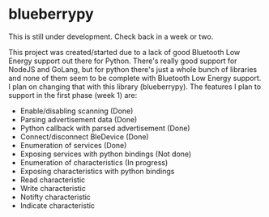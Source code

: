 # blueberrypy

This is still under development. Check back in a week or two. 

This project was created/started due to a lack of good Bluetooth Low Energy support out there for Python. There's really good support for NodeJS and GoLang, but for python there's just a whole bunch of libraries and none of them seem to be complete with Bluetooth Low Energy support. I plan on changing that with this library (blueberrypy). The features I plan to support in the first phase (week 1) are:

- Enable/disabling scanning (Done)
- Parsing advertisement data (Done)
- Python callback with parsed advertisement (Done)
- Connect/disconnect BleDevice (Done)
- Enumeration of services (Done)
- Exposing services with python bindings (Not done)
- Enumeration of characteristics (In progress)
- Exposing characteristics with python bindings
- Read characteristic
- Write characteristic
- Notifty characteristic
- Indicate characteristic


